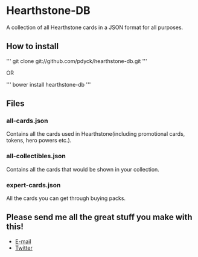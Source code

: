 # Hearthstone-DB

A collection of all Hearthstone cards in a JSON format for all purposes.

## How to install

'''
git clone git://github.com/pdyck/hearthstone-db.git
'''

OR

'''
bower install hearthstone-db
'''

## Files

### all-cards.json

Contains all the cards used in Hearthstone(including promotional cards, tokens, hero powers etc.).

### all-collectibles.json

Contains all the cards that would be shown in your collection.

### expert-cards.json

All the cards you can get through buying packs.

## Please send me all the great stuff you make with this!

-  [E-mail](mailto:philippdyck@hotmail.de)
-  [Twitter](http://twitter.com/philippdyck)